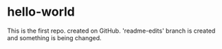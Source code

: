 # hello-world
This is the first repo. created on GitHub. 'readme-edits' branch is created and something is being changed. 
